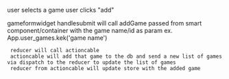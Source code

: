 user selects a game
user clicks "add"

   gameformwidget handlesubmit will call addGame passed from smart component/container
   with the game name/id as param
   ex. App.user_games.kek('game name')

     reducer will call actioncable
     actioncable will add that game to the db and send a new list of games via dispatch to the reducer to update the list of games
     reducer from actioncable will update store with the added game



